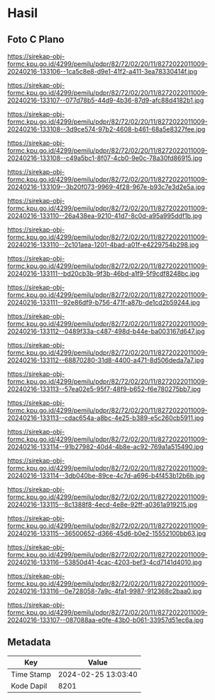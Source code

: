 # Hasil

## Foto C Plano

https://sirekap-obj-formc.kpu.go.id/4299/pemilu/pdpr/82/72/02/20/11/8272022011009-20240216-133106--1ca5c8e8-d9e1-41f2-a411-3ea78330414f.jpg

https://sirekap-obj-formc.kpu.go.id/4299/pemilu/pdpr/82/72/02/20/11/8272022011009-20240216-133107--077d78b5-44d9-4b36-87d9-afc88d4182b1.jpg

https://sirekap-obj-formc.kpu.go.id/4299/pemilu/pdpr/82/72/02/20/11/8272022011009-20240216-133108--3d9ce574-97b2-4608-b461-68a5e8327fee.jpg

https://sirekap-obj-formc.kpu.go.id/4299/pemilu/pdpr/82/72/02/20/11/8272022011009-20240216-133108--c49a5bc1-8f07-4cb0-9e0c-78a30fd86915.jpg

https://sirekap-obj-formc.kpu.go.id/4299/pemilu/pdpr/82/72/02/20/11/8272022011009-20240216-133109--3b20f073-9969-4f28-967e-b93c7e3d2e5a.jpg

https://sirekap-obj-formc.kpu.go.id/4299/pemilu/pdpr/82/72/02/20/11/8272022011009-20240216-133110--26a438ea-9210-41d7-8c0d-a95a995ddf1b.jpg

https://sirekap-obj-formc.kpu.go.id/4299/pemilu/pdpr/82/72/02/20/11/8272022011009-20240216-133110--2c101aea-1201-4bad-a01f-e4229754b298.jpg

https://sirekap-obj-formc.kpu.go.id/4299/pemilu/pdpr/82/72/02/20/11/8272022011009-20240216-133111--bd20cb3b-9f3b-46bd-a1f9-5f9cdf8248bc.jpg

https://sirekap-obj-formc.kpu.go.id/4299/pemilu/pdpr/82/72/02/20/11/8272022011009-20240216-133111--92e86df9-b756-471f-a87b-de1cd2b59244.jpg

https://sirekap-obj-formc.kpu.go.id/4299/pemilu/pdpr/82/72/02/20/11/8272022011009-20240216-133112--0489f33a-c487-498d-b44e-ba003167d647.jpg

https://sirekap-obj-formc.kpu.go.id/4299/pemilu/pdpr/82/72/02/20/11/8272022011009-20240216-133112--68870280-31d8-4400-a471-8d506deda7a7.jpg

https://sirekap-obj-formc.kpu.go.id/4299/pemilu/pdpr/82/72/02/20/11/8272022011009-20240216-133113--57ea02e5-95f7-48f9-b652-f6e780275bb7.jpg

https://sirekap-obj-formc.kpu.go.id/4299/pemilu/pdpr/82/72/02/20/11/8272022011009-20240216-133113--cdac654a-a8bc-4e25-b389-e5c260cb5911.jpg

https://sirekap-obj-formc.kpu.go.id/4299/pemilu/pdpr/82/72/02/20/11/8272022011009-20240216-133114--91b27982-40d4-4b8e-ac92-769a1a515490.jpg

https://sirekap-obj-formc.kpu.go.id/4299/pemilu/pdpr/82/72/02/20/11/8272022011009-20240216-133114--3db040be-89ce-4c7d-a696-b4f453b12b6b.jpg

https://sirekap-obj-formc.kpu.go.id/4299/pemilu/pdpr/82/72/02/20/11/8272022011009-20240216-133115--8c1388f8-4ecd-4e8e-92ff-a0361a919215.jpg

https://sirekap-obj-formc.kpu.go.id/4299/pemilu/pdpr/82/72/02/20/11/8272022011009-20240216-133115--36500652-d366-45d6-b0e2-15552100bb63.jpg

https://sirekap-obj-formc.kpu.go.id/4299/pemilu/pdpr/82/72/02/20/11/8272022011009-20240216-133116--53850d41-4cac-4203-bef3-4cd7141d4010.jpg

https://sirekap-obj-formc.kpu.go.id/4299/pemilu/pdpr/82/72/02/20/11/8272022011009-20240216-133116--0e728058-7a9c-4fa1-9987-912368c2baa0.jpg

https://sirekap-obj-formc.kpu.go.id/4299/pemilu/pdpr/82/72/02/20/11/8272022011009-20240216-133107--087088aa-e0fe-43b0-b061-33957d51ec6a.jpg


## Metadata

| Key        | Value               |
| ---------- | ------------------- |
| Time Stamp | 2024-02-25 13:03:40 |
| Kode Dapil | 8201                |



